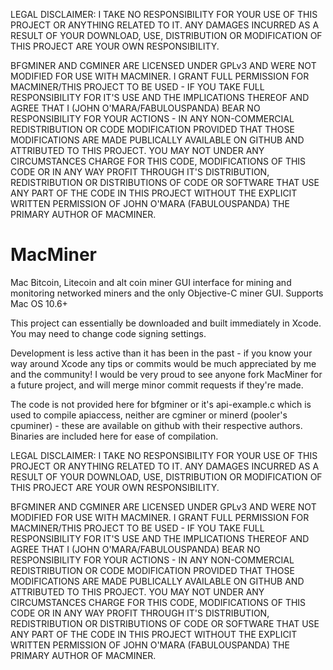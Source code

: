 LEGAL DISCLAIMER: I TAKE NO RESPONSIBILITY FOR YOUR USE OF THIS PROJECT OR ANYTHING RELATED TO IT. ANY DAMAGES INCURRED AS A RESULT OF YOUR DOWNLOAD, USE, DISTRIBUTION OR MODIFICATION OF THIS PROJECT ARE YOUR OWN RESPONSIBILITY.

BFGMINER AND CGMINER ARE LICENSED UNDER GPLv3 AND WERE NOT MODIFIED FOR USE WITH MACMINER. I GRANT FULL PERMISSION FOR MACMINER/THIS PROJECT TO BE USED - IF YOU TAKE FULL RESPONSIBILITY FOR IT'S USE AND THE IMPLICATIONS THEREOF AND AGREE THAT I (JOHN O'MARA/FABULOUSPANDA) BEAR NO RESPONSIBILITY FOR YOUR ACTIONS - IN ANY NON-COMMERCIAL REDISTRIBUTION OR CODE MODIFICATION PROVIDED THAT THOSE MODIFICATIONS ARE MADE PUBLICALLY AVAILABLE ON GITHUB AND ATTRIBUTED TO THIS PROJECT. YOU MAY NOT UNDER ANY CIRCUMSTANCES CHARGE FOR THIS CODE, MODIFICATIONS OF THIS CODE OR IN ANY WAY PROFIT THROUGH IT'S DISTRIBUTION, REDISTRIBUTION OR DISTRIBUTIONS OF CODE OR SOFTWARE THAT USE ANY PART OF THE CODE IN THIS PROJECT WITHOUT THE EXPLICIT WRITTEN PERMISSION OF JOHN O'MARA (FABULOUSPANDA) THE PRIMARY AUTHOR OF MACMINER.

MacMiner
========

Mac Bitcoin, Litecoin and alt coin miner GUI interface for mining and monitoring networked miners and the only Objective-C miner GUI. Supports Mac OS 10.6+

This project can essentially be downloaded and built immediately in Xcode. You may need to change code signing settings.

Development is less active than it has been in the past - if you know your way around Xcode any tips or commits would be much appreciated by me and the community! I would be very proud to see anyone fork MacMiner for a future project, and will merge minor commit requests if they're made.

The code is not provided here for bfgminer or it's api-example.c which is used to compile apiaccess, neither are cgminer or minerd (pooler's cpuminer) - these are available on github with their respective authors. Binaries are included here for ease of compilation.

LEGAL DISCLAIMER: I TAKE NO RESPONSIBILITY FOR YOUR USE OF THIS PROJECT OR ANYTHING RELATED TO IT. ANY DAMAGES INCURRED AS A RESULT OF YOUR DOWNLOAD, USE, DISTRIBUTION OR MODIFICATION OF THIS PROJECT ARE YOUR OWN RESPONSIBILITY.

BFGMINER AND CGMINER ARE LICENSED UNDER GPLv3 AND WERE NOT MODIFIED FOR USE WITH MACMINER. I GRANT FULL PERMISSION FOR MACMINER/THIS PROJECT TO BE USED - IF YOU TAKE FULL RESPONSIBILITY FOR IT'S USE AND THE IMPLICATIONS THEREOF AND AGREE THAT I (JOHN O'MARA/FABULOUSPANDA) BEAR NO RESPONSIBILITY FOR YOUR ACTIONS - IN ANY NON-COMMERCIAL REDISTRIBUTION OR CODE MODIFICATION PROVIDED THAT THOSE MODIFICATIONS ARE MADE PUBLICALLY AVAILABLE ON GITHUB AND ATTRIBUTED TO THIS PROJECT. YOU MAY NOT UNDER ANY CIRCUMSTANCES CHARGE FOR THIS CODE, MODIFICATIONS OF THIS CODE OR IN ANY WAY PROFIT THROUGH IT'S DISTRIBUTION, REDISTRIBUTION OR DISTRIBUTIONS OF CODE OR SOFTWARE THAT USE ANY PART OF THE CODE IN THIS PROJECT WITHOUT THE EXPLICIT WRITTEN PERMISSION OF JOHN O'MARA (FABULOUSPANDA) THE PRIMARY AUTHOR OF MACMINER.
